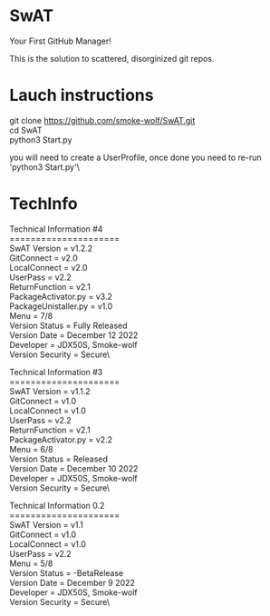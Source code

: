 # SwAT
Your First GitHub Manager!

This is the solution to scattered, disorginized git repos.

# Lauch instructions
git clone https://github.com/smoke-wolf/SwAT.git \
cd SwAT\
python3 Start.py

you will need to create a UserProfile, once done you need to re-run 'python3 Start.py'\

# TechInfo

Technical Information #4\
=====================\
SwAT Version = v1.2.2\
GitConnect = v2.0\
LocalConnect = v2.0\
UserPass = v2.2\
ReturnFunction = v2.1\
PackageActivator.py = v3.2\
PackageUnistaller.py = v1.0\
Menu = 7/8\
Version Status = Fully Released\
Version Date = December 12 2022\
Developer = JDX50S, Smoke-wolf\
Version Security = Secure\


Technical Information #3\
=====================\
SwAT Version = v1.1.2\
GitConnect = v1.0\
LocalConnect = v1.0\
UserPass = v2.2\
ReturnFunction = v2.1\
PackageActivator.py = v2.2\
Menu = 6/8\
Version Status = Released\
Version Date = December 10 2022\
Developer = JDX50S, Smoke-wolf\
Version Security = Secure\


Technical Information 0.2\
=====================\
SwAT Version = v1.1\
GitConnect = v1.0\
LocalConnect = v1.0\
UserPass = v2.2\
Menu = 5/8\
Version Status = -BetaRelease\
Version Date = December 9 2022\
Developer = JDX50S, Smoke-wolf\
Version Security = Secure\
